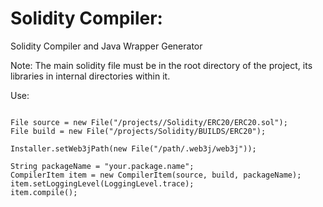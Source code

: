 # Solidity Compiler: 

Solidity Compiler and Java Wrapper Generator


Note: The main solidity file must be in the root directory of the project, its libraries in internal directories within it.

Use:

```

File source = new File("/projects//Solidity/ERC20/ERC20.sol");
File build = new File("/projects/Solidity/BUILDS/ERC20");

Installer.setWeb3jPath(new File("/path/.web3j/web3j"));

String packageName = "your.package.name";
CompilerItem item = new CompilerItem(source, build, packageName);
item.setLoggingLevel(LoggingLevel.trace);
item.compile();

```
